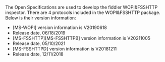The Open Specifications are used to develop the fiddler WOPI&FSSHTTP inspector. There are 4 protocols included in the WOPI&FSSHTTP package. Below is their version information:

- [MS-WOPI] version information is V20190618
- Release date, 06/18/2019
- [MS-FSSHTTP][MS-FSSHTTPB] version information is V20211005
- Release date, 05/10/2021
- [MS-FSSHTTPD] version information is V20181211
- Release date, 12/11/2018